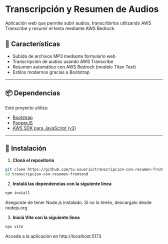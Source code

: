 # Transcripción y Resumen de Audios

Aplicación web que permite subir audios, transcribirlos utilizando AWS Transcribe y resumir el texto mediante AWS Bedrock.

## 🚀 Características

- Subida de archivos MP3 mediante formulario web
- Transcripción de audios usando AWS Transcribe
- Resumen automático con AWS Bedrock (modelo Titan Text)
- Estilos modernos gracias a Bootstrap

---

## 📦 Dependencias

Este proyecto utiliza:

- [Bootstrap](https://getbootstrap.com/)
- [PopperJS](https://popper.js.org/)
- [AWS SDK para JavaScript (v3)](https://docs.aws.amazon.com/AWSJavaScriptSDK/v3/latest/index.html)

---

## 🔧 Instalación

1. **Cloná el repositorio**

```bash
git clone https://github.com/tu-usuario/transcripcion-con-resumen-frontend.git
cd transcripcion-con-resumen-frontend
```

2. **Instalá las dependencias con la siguiente línea**
```bash
npm install
```

Asegurate de tener Node.js instalado. Si no lo tenés, descargalo desde nodejs.org

3. **Iniciá Vite con la siguiente línea**

```bash
npx vite
```
Accede a la aplicación en http://localhost:5173

